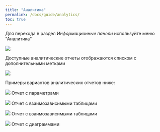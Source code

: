 ```yaml
---
title: "Аналитика"
permalink: /docs/guide/analytics/
toc: true
---
```


Для перехода в раздел *Информационные панели* используйте меню "Аналитика"

![](../../images/analyt.png)

Доступные аналитические отчеты отображаются списком с дополнительными метками

![](../../images/analyt1.png)

Примеры вариантов аналитических отчетов ниже:

![](../../images/analyt2.png)
Отчет с параметрами

![](../../images/analyt3.png)
Отчет с взаимозависимыми таблицами

![](../../images/analyt4.png)
Отчет с взаимозависимыми таблицами

![](../../images/analyt5.png)
Отчет с диаграммами
